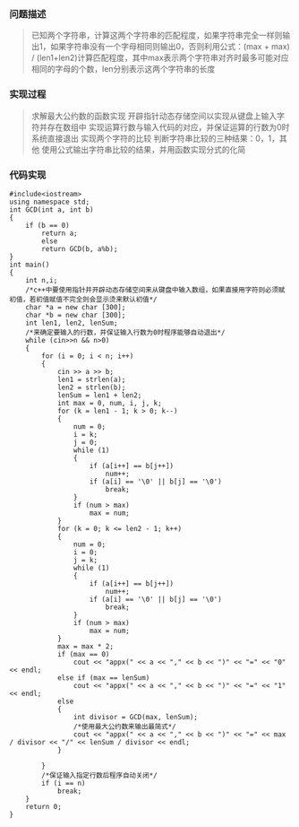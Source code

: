 ### 问题描述

> 已知两个字符串，计算这两个字符串的匹配程度，如果字符串完全一样则输出1，如果字符串没有一个字母相同则输出0，否则利用公式：(max + max) / (len1+len2)计算匹配程度，其中max表示两个字符串对齐时最多可能对应相同的字母的个数，len分别表示这两个字符串的长度

### 实现过程

> 求解最大公约数的函数实现
> 开辟指针动态存储空间以实现从键盘上输入字符并存在数组中
> 实现运算行数与输入代码的对应，并保证运算的行数为0时系统直接退出
> 实现两个字符的比较
> 判断字符串比较的三种结果：0，1，其他
> 使用公式输出字符串比较的结果，并用函数实现分式的化简

### 代码实现

```
#include<iostream>
using namespace std;
int GCD(int a, int b)
{
	if (b == 0)
		return a;
        else
	    return GCD(b, a%b);
}
int main()
{
	int n,i;
	/*c++中要使用指针并开辟动态存储空间来从键盘中输入数组，如果直接用字符则必须赋初值，若初值赋值不完全则会显示烫来默认初值*/
	char *a = new char [300];
	char *b = new char [300];
	int len1, len2, lenSum;
	/*来确定要输入的行数，并保证输入行数为0时程序能够自动退出*/
	while (cin>>n && n>0)
	{
		for (i = 0; i < n; i++)
		{
			cin >> a >> b;
			len1 = strlen(a);
			len2 = strlen(b);
			lenSum = len1 + len2;
			int max = 0, num, i, j, k;
			for (k = len1 - 1; k > 0; k--)
			{
				num = 0;
				i = k;
				j = 0;
				while (1)
				{
					if (a[i++] == b[j++])
						num++;
					if (a[i] == '\0' || b[j] == '\0')
						break;
				}
				if (num > max)
					max = num;
			}
			for (k = 0; k <= len2 - 1; k++)
			{
				num = 0;
				i = 0;
				j = k;
				while (1)
				{
					if (a[i++] == b[j++])
						num++;
					if (a[i] == '\0' || b[j] == '\0')
						break;
				}
				if (num > max)
					max = num;
			}
			max = max * 2;
			if (max == 0)
				cout << "appx(" << a << "," << b << ")" << "=" << "0" << endl;
			else if (max == lenSum)
				cout << "appx(" << a << "," << b << ")" << "=" << "1" << endl;
			else
			{
				int divisor = GCD(max, lenSum);
				/*使用最大公约数来输出最简式*/
				cout << "appx(" << a << "," << b << ")" << "=" << max / divisor << "/" << lenSum / divisor << endl;
			}

		}
		/*保证输入指定行数后程序自动关闭*/
		if (i == n)
			break;
	}
	return 0;
}
```

